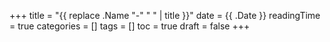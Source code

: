 +++
title = "{{ replace .Name "-" " " | title }}"
date = {{ .Date }}
readingTime = true
categories = []
tags = []
toc = true
draft = false
+++
